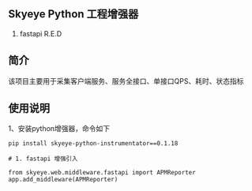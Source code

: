 ## Skyeye Python 工程增强器

1. fastapi R.E.D

## 简介

该项目主要用于采集客户端服务、服务全接口、单接口QPS、耗时、状态指标

## 使用说明
1、安装python增强器，命令如下

    pip install skyeye-python-instrumentator==0.1.18
    
    # 1. fastapi 增强引入

    from skyeye.web.middleware.fastapi import APMReporter
    app.add_middleware(APMReporter)